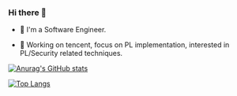 ### Hi there 👋

- 🤔 I'm a Software Engineer.

- 🔭 Working on tencent, focus on PL implementation, interested in PL/Security related techniques.

[![Anurag's GitHub stats](https://github-readme-stats.vercel.app/api?username=penguin-wwy&show_icons=true&theme=gruvbox_light)](https://github.com/anuraghazra/github-readme-stats)

[![Top Langs](https://github-readme-stats.vercel.app/api/top-langs/?username=penguin-wwy&layout=compact)](https://github.com/anuraghazra/github-readme-stats)

<!--
**penguin-wwy/penguin-wwy** is a ✨ _special_ ✨ repository because its `README.md` (this file) appears on your GitHub profile.

Here are some ideas to get you started:

- 🔭 I’m currently working on ...
- 🌱 I’m currently learning ...
- 👯 I’m looking to collaborate on ...
- 🤔 I’m looking for help with ...
- 💬 Ask me about ...
- 📫 How to reach me: ...
- 😄 Pronouns: ...
- ⚡ Fun fact: ...
-->
